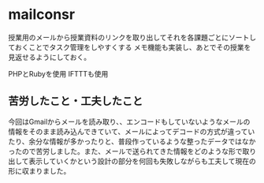 # mailconsr

授業用のメールから授業資料のリンクを取り出してそれを各課題ごとにソートしておくことでタスク管理をしやすくする
メモ機能も実装し、あとでその授業を見返せるようにしておく。

PHPとRubyを使用
IFTTTも使用

## 苦労したこと・工夫したこと
今回はGmailからメールを読み取り、、エンコードもしていないようなメールの情報をそのまま読み込んできていて、メールによってデコードの方式が違っていたり、余分な情報が多かったりと、普段作っているような整ったデータではなかったので苦労しました。また、メールで送られてきた情報をどのような形で取り出して表示していくかという設計の部分を何回も失敗しながらも工夫して現在の形に収まりました。


